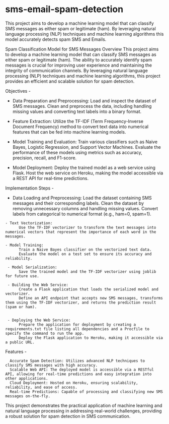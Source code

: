 # sms-email-spam-detection
This project aims to develop a machine learning model that can classify SMS messages as either spam or legitimate (ham). By leveraging natural language processing (NLP) techniques and machine learning algorithms this model accurately detects spam SMS and Emails.

Spam Classification Model for SMS Messages
Overview
This project aims to develop a machine learning model that can classify SMS messages as either spam or legitimate (ham). The ability to accurately identify spam messages is crucial for improving user experience and maintaining the integrity of communication channels. By leveraging natural language processing (NLP) techniques and machine learning algorithms, this project provides an efficient and scalable solution for spam detection.

Objectives -

  - Data Preparation and Preprocessing:
       Load and inspect the dataset of SMS messages.
       Clean and preprocess the data, including handling missing values and converting text labels into a binary format.

  - Feature Extraction:
       Utilize the TF-IDF (Term Frequency-Inverse Document Frequency) method to convert text data into numerical features that can be fed into machine learning 
       models.

  - Model Training and Evaluation:
       Train various classifiers such as Naive Bayes, Logistic Regression, and Support Vector Machines.
       Evaluate the performance of these models using metrics such as accuracy, precision, recall, and F1-score.

  - Model Deployment:
      Deploy the trained model as a web service using Flask.
      Host the web service on Heroku, making the model accessible via a REST API for real-time predictions.



Implementation Steps -  
  
   - Data Loading and Preprocessing:
        Load the dataset containing SMS messages and their corresponding labels.
        Clean the dataset by removing unnecessary columns and handling missing values.
        Convert labels from categorical to numerical format (e.g., ham=0, spam=1).

    - Text Vectorization:
          Use the TF-IDF vectorizer to transform the text messages into numerical vectors that represent the importance of each word in the messages.

    - Model Training:
          Train a Naive Bayes classifier on the vectorized text data.
          Evaluate the model on a test set to ensure its accuracy and reliability.

     - Model Serialization:
          Save the trained model and the TF-IDF vectorizer using joblib for future use.
     
     - Building the Web Service:
          Create a Flask application that loads the serialized model and vectorizer.
          Define an API endpoint that accepts new SMS messages, transforms them using the TF-IDF vectorizer, and returns the prediction result (spam or ham).


     - Deploying the Web Service:
          Prepare the application for deployment by creating a requirements.txt file listing all dependencies and a Procfile to specify the command to run the app.
          Deploy the Flask application to Heroku, making it accessible via a public URL.



Features - 
      
      Accurate Spam Detection: Utilizes advanced NLP techniques to classify SMS messages with high accuracy.
      Scalable Web API: The deployed model is accessible via a RESTful API, allowing for real-time predictions and easy integration into other applications.
      Cloud Deployment: Hosted on Heroku, ensuring scalability, reliability, and ease of access.
      Real-time Predictions: Capable of processing and classifying new SMS messages on-the-fly.


This project demonstrates the practical application of machine learning and natural language processing in addressing real-world challenges, providing a robust solution for spam detection in SMS communication.






